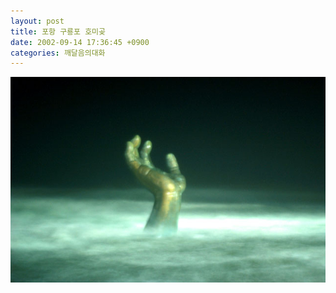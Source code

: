 ```yaml
---
layout: post
title: 포항 구룡포 호미곶
date: 2002-09-14 17:36:45 +0900
categories: 깨달음의대화
---
```

<img src="./files/attach/images/198/377/1031992605.jpg" border="0" alt="" />
